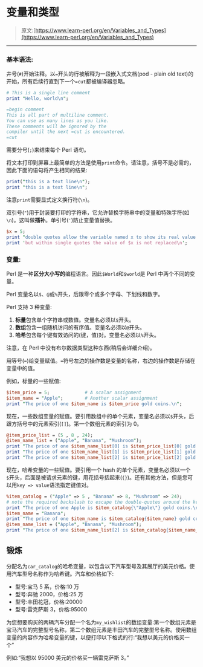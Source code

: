 # 变量和类型

> 原文:[https://www.learn-perl.org/en/Variables_and_Types](https://www.learn-perl.org/en/Variables_and_Types)

* * *

### 基本语法:

井号(`#`)开始注释。以`=`开头的行被解释为一段嵌入式文档(pod - plain old text)的开始，所有后续行直到下一个`=cut`都被编译器忽略。

```perl
# This is a single line comment
print "Hello, world\n";

=begin comment
This is all part of multiline comment.
You can use as many lines as you like.
These comments will be ignored by the
compiler until the next =cut is encountered.
=cut 
```

需要分号(`;`)来结束每个 Perl 语句。

将文本打印到屏幕上最简单的方法是使用`print`命令。请注意，括号不是必需的，因此下面的语句将产生相同的结果:

```perl
print("this is a text line\n");
print "this is a text line\n"; 
```

注意`print`需要显式定义换行符(`\n`)。

双引号(`"`)用于封装要打印的字符串，它允许替换字符串中的变量和特殊字符(如`\n`)。这叫做**插补**。单引号(`'`)防止变量值替换。

```perl
$x = 5;
print "double quotes allow the variable named x to show its real value of $x\n";
print 'but within single quotes the value of $x is not replaced\n'; 
```

### 变量:

Perl 是一种**区分大小写的**编程语言。因此`$World`和`$world`是 Perl 中两个不同的变量。

Perl 变量名以`$`、`@`或`%`开头，后跟零个或多个字母、下划线和数字。

Perl 支持 3 种变量:

1.  **标量**包含单个字符串或数值。变量名必须以`$`开头。
2.  **数组**包含一组随机访问的有序值。变量名必须以`@`开头。
3.  **哈希**包含每个键有效访问的(键，值)对。变量名必须以`%`开头。

注意，在 Perl 中没有布尔数据类型这种东西(稍后会详细介绍)。

用等号(`=`)给变量赋值。`=`符号左边的操作数是变量的名称，右边的操作数是存储在变量中的值。

例如，标量的一些赋值:

```perl
$item_price = 5;             # A scalar assignment
$item_name = "Apple";        # Another scalar assignment
print "The price of one $item_name is $item_price gold coins.\n"; 
```

现在，一些数组变量的赋值。要引用数组中的单个元素，变量名必须以`$`开头，后跟方括号中的元素索引(`[]`)。第一个数组元素的索引为 0。

```perl
@item_price_list = (5 , 8 , 24);
@item_name_list = ("Apple", "Banana", "Mushroom");
print "The price of one $item_name_list[0] is $item_price_list[0] gold coins.\n";
print "The price of one $item_name_list[1] is $item_price_list[1] gold coins.\n";
print "The price of one $item_name_list[2] is $item_price_list[2] gold coins.\n"; 
```

现在，哈希变量的一些赋值。要引用一个 hash 的单个元素，变量名必须以一个`$`开头，后面是被请求元素的键，用花括号括起来(`{}`)。还有其他方法，但是您可以用`key => value`语法指定键值对。

```perl
%item_catalog = ("Apple" => 5 , "Banana" => 8, "Mushroom" => 24);
# note the required backslash to escape the double-quotes around the key string Apple
print "The price of one Apple is $item_catalog{\"Apple\"} gold coins.\n";
$item_name = "Banana";
print "The price of one $item_name is $item_catalog{$item_name} gold coins.\n";
@item_name_list = ("Apple", "Banana", "Mushroom");
print "The price of one $item_name_list[2] is $item_catalog{$item_name_list[2]} gold coins.\n"; 
```

## 锻炼

分配名为`car_catalog`的哈希变量，以包含以下汽车型号及其展厅的美元价格。使用汽车型号名称作为哈希键。汽车和价格如下:

*   型号:宝马 5 系，价格:10 万
*   型号:奔驰 2000，价格:25 万
*   型号:丰田花冠，价格:20000
*   型号:雷克萨斯 3，价格:95000

为您想要购买的两辆汽车分配一个名为`my_wishlist`的数组变量:第一个数组元素是宝马汽车的完整型号名称，第二个数组元素是丰田汽车的完整型号名称。使用数组变量的内容作为哈希变量的键，以便打印以下格式的行:“我想以<price goes="" here="">美元的价格买一个<car model="" goes="" here="">”</car></price>

例如:“我想以 95000 美元的价格买一辆雷克萨斯 3。”